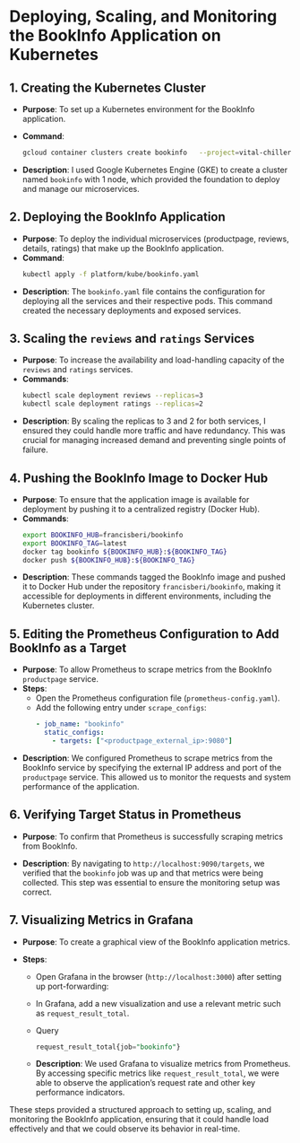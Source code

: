 # Deploying, Scaling, and Monitoring the BookInfo Application on Kubernetes

## 1. Creating the Kubernetes Cluster

- **Purpose**: To set up a Kubernetes environment for the BookInfo application.
- **Command**:

  ```bash
  gcloud container clusters create bookinfo   --project=vital-chiller-437317-r9   --zone=us-west1-a   --machine-type=e2-standard-4   --num-nodes=1   --workload-pool vital-chiller-437317-r9.svc.id.goog   --gateway-api "standard"

  ```

- **Description**: I used Google Kubernetes Engine (GKE) to create a cluster named `bookinfo` with 1 node, which provided the foundation to deploy and manage our microservices.

## 2. Deploying the BookInfo Application

- **Purpose**: To deploy the individual microservices (productpage, reviews, details, ratings) that make up the BookInfo application.
- **Command**:
  ```bash
  kubectl apply -f platform/kube/bookinfo.yaml
  ```
- **Description**: The `bookinfo.yaml` file contains the configuration for deploying all the services and their respective pods. This command created the necessary deployments and exposed services.

## 3. Scaling the `reviews` and `ratings` Services

- **Purpose**: To increase the availability and load-handling capacity of the `reviews` and `ratings` services.
- **Commands**:
  ```bash
  kubectl scale deployment reviews --replicas=3
  kubectl scale deployment ratings --replicas=2
  ```
- **Description**: By scaling the replicas to 3 and 2 for both services, I ensured they could handle more traffic and have redundancy. This was crucial for managing increased demand and preventing single points of failure.

## 4. Pushing the BookInfo Image to Docker Hub

- **Purpose**: To ensure that the application image is available for deployment by pushing it to a centralized registry (Docker Hub).
- **Commands**:
  ```bash
  export BOOKINFO_HUB=francisberi/bookinfo
  export BOOKINFO_TAG=latest
  docker tag bookinfo ${BOOKINFO_HUB}:${BOOKINFO_TAG}
  docker push ${BOOKINFO_HUB}:${BOOKINFO_TAG}
  ```
- **Description**: These commands tagged the BookInfo image and pushed it to Docker Hub under the repository `francisberi/bookinfo`, making it accessible for deployments in different environments, including the Kubernetes cluster.

## 5. Editing the Prometheus Configuration to Add BookInfo as a Target

- **Purpose**: To allow Prometheus to scrape metrics from the BookInfo `productpage` service.
- **Steps**:
  - Open the Prometheus configuration file (`prometheus-config.yaml`).
  - Add the following entry under `scrape_configs`:
    ```yaml
    - job_name: "bookinfo"
      static_configs:
        - targets: ["<productpage_external_ip>:9080"]
    ```
- **Description**: We configured Prometheus to scrape metrics from the BookInfo service by specifying the external IP address and port of the `productpage` service. This allowed us to monitor the requests and system performance of the application.

## 6. Verifying Target Status in Prometheus

- **Purpose**: To confirm that Prometheus is successfully scraping metrics from BookInfo.

- **Description**: By navigating to `http://localhost:9090/targets`, we verified that the `bookinfo` job was up and that metrics were being collected. This step was essential to ensure the monitoring setup was correct.

## 7. Visualizing Metrics in Grafana

- **Purpose**: To create a graphical view of the BookInfo application metrics.
- **Steps**:

  - Open Grafana in the browser (`http://localhost:3000`) after setting up port-forwarding:

  - In Grafana, add a new visualization and use a relevant metric such as `request_result_total`.
  - Query
    ```sql
    request_result_total{job="bookinfo"}
    ```
  - **Description**: We used Grafana to visualize metrics from Prometheus. By accessing specific metrics like `request_result_total`, we were able to observe the application’s request rate and other key performance indicators.

These steps provided a structured approach to setting up, scaling, and monitoring the BookInfo application, ensuring that it could handle load effectively and that we could observe its behavior in real-time.
